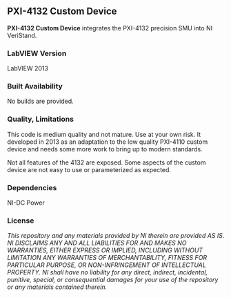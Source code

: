 ## PXI-4132 Custom Device ##

**PXI-4132 Custom Device** integrates the PXI-4132 precision SMU into NI VeriStand.

### LabVIEW Version ###

LabVIEW 2013

### Built Availability ###

No builds are provided.

### Quality, Limitations ###

This code is medium quality and not mature. Use at your own risk. It developed in 2013 as an adaptation to the low quality PXI-4110 custom device and needs some more work to bring up to modern standards.

Not all features of the 4132 are exposed. Some aspects of the custom device are not easy to use or parameterized as expected. 

### Dependencies ###

NI-DC Power

### License ###

*This repository and any materials provided by NI therein are provided AS IS. NI DISCLAIMS ANY AND ALL LIABILITIES FOR AND MAKES NO WARRANTIES, EITHER EXPRESS OR IMPLIED, INCLUDING WITHOUT LIMITATION ANY WARRANTIES OF MERCHANTABILITY, FITNESS FOR  PARTICULAR PURPOSE, OR NON-INFRINGEMENT OF INTELLECTUAL PROPERTY. NI shall have no liability for any direct, indirect, incidental, punitive, special, or consequential damages for your use of the repository or any materials contained therein.*